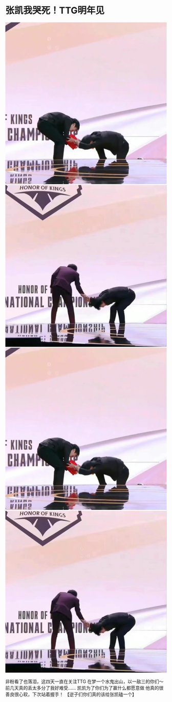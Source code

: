 # 张凯我哭死！TTG明年见

![](img/b4ec6207-b847-46ba-901a-a9a639acecf6.jpg)
![](img/1f104f6f-4c18-4d4f-ac5b-5a9bb8cbeffc.jpg)
![](img/9b390ea3-73e9-4c59-8b0b-c3e35716a207.jpg)
![](img/9e7441d6-56b9-49d2-b312-074af08f334d.jpg)

非粉看了也落泪，这四天一直在关注TTG
在梦一个水鬼出山，以一敌三的你们～
前几天真的丢太多分了我好难受……
凯凯为了你们为了赢什么都愿意做
他真的很善良很心软，下次站着握手！
【逆子们你们真的该给张凯磕一个】